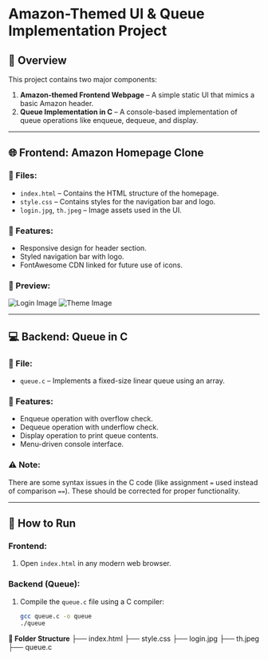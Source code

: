 # Amazon-Themed UI & Queue Implementation Project

## 🔶 Overview

This project contains two major components:

1. **Amazon-themed Frontend Webpage** – A simple static UI that mimics a basic Amazon header.
2. **Queue Implementation in C** – A console-based implementation of queue operations like enqueue, dequeue, and display.

---

## 🌐 Frontend: Amazon Homepage Clone

### 🔸 Files:
- `index.html` – Contains the HTML structure of the homepage.
- `style.css` – Contains styles for the navigation bar and logo.
- `login.jpg`, `th.jpeg` – Image assets used in the UI.

### 🔸 Features:
- Responsive design for header section.
- Styled navigation bar with logo.
- FontAwesome CDN linked for future use of icons.

### 📸 Preview:
![Login Image](login.jpg)
![Theme Image](th.jpeg)

---

## 💻 Backend: Queue in C

### 🔸 File:
- `queue.c` – Implements a fixed-size linear queue using an array.

### 🔸 Features:
- Enqueue operation with overflow check.
- Dequeue operation with underflow check.
- Display operation to print queue contents.
- Menu-driven console interface.

### ⚠️ Note:
There are some syntax issues in the C code (like assignment `=` used instead of comparison `==`). These should be corrected for proper functionality.

---

## 🚀 How to Run

### Frontend:
1. Open `index.html` in any modern web browser.

### Backend (Queue):
1. Compile the `queue.c` file using a C compiler:
   ```bash
   gcc queue.c -o queue
   ./queue
**📂 Folder Structure**
├── index.html
├── style.css
├── login.jpg
├── th.jpeg
├── queue.c
